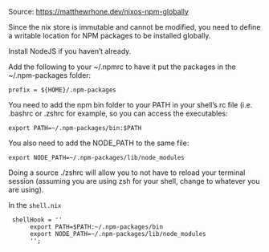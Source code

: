 Source: https://matthewrhone.dev/nixos-npm-globally

Since the nix store is immutable and cannot be modified, you need to define a writable location for NPM packages to be installed globally.

Install NodeJS if you haven’t already.

Add the following to your ~/.npmrc to have it put the packages in the ~/.npm-packages folder:
```
prefix = ${HOME}/.npm-packages
```

You need to add the npm bin folder to your PATH in your shell’s rc file (i.e. .bashrc or .zshrc for example, so you can access the executables:
```
export PATH=~/.npm-packages/bin:$PATH
```

You also need to add the NODE_PATH to the same file:

```
export NODE_PATH=~/.npm-packages/lib/node_modules
```
Doing a source ./zshrc will allow you to not have to reload your terminal session (assuming you are using zsh for your shell, change to whatever you are using).

In the `shell.nix`
```
 shellHook = ''
      export PATH=$PATH:~/.npm-packages/bin
      export NODE_PATH=~/.npm-packages/lib/node_modules
      '';
```
